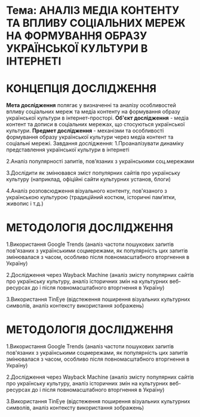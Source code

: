 ﻿# Тема: АНАЛІЗ МЕДІА КОНТЕНТУ ТА ВПЛИВУ СОЦІАЛЬНИХ МЕРЕЖ НА ФОРМУВАННЯ ОБРАЗУ УКРАЇНСЬКОЇ КУЛЬТУРИ В ІНТЕРНЕТІ
# КОНЦЕПЦІЯ ДОСЛІДЖЕННЯ

**Мета дослідження** полягає у визначенні та аналізу особливостей впливу соціальних мереж та медіа контенту на формування образу української культури в інтернет-просторі.
**Об'єкт дослідження** - медіа контент та дописи в соціальних мережах, що стосуються української культури.
**Предмет дослідження** - механізми та особливості формування образу української культури через медіа контент та соціальні мережі.
Завдання дослідження:
1.Проаналізувати динаміку представлення української культури в інтернеті

2.Аналіз популярності запитів, пов’язаних з українськими соц.мережами

3.Дослідити як змінювався зміст популярних сайтів про українську культуру (наприклад, офіційні сайти культурних установ, блоги)

4.Аналіз розповсюдження візуального контенту, пов'язаного з українською культурою (традиційний костюм, історичні пам’ятки, живопис і т.д.)
# МЕТОДОЛОГІЯ ДОСЛІДЖЕННЯ
1.Використання Google Trends (аналіз частоти пошукових запитів пов'язаних з українськими соцмережами, як популярність цих запитів змінювалася з часом, особливо після повномасштабного вторгнення в Україну)

2.Дослідження через Wayback Machine (аналіз змісту популярних сайтів про українську культуру, аналіз історичних змін на культурних веб-ресурсах  до і після повномасштабного вторгнення в Україну)

3.Використання TinEye (відстеження поширення візуальних культурних символів, аналіз контексту використання зображень)
# МЕТОДОЛОГІЯ ДОСЛІДЖЕННЯ
1.Використання Google Trends (аналіз частоти пошукових запитів пов'язаних з українськими соцмережами, як популярність цих запитів змінювалася з часом, особливо після повномасштабного вторгнення в Україну)

2.Дослідження через Wayback Machine (аналіз змісту популярних сайтів про українську культуру, аналіз історичних змін на культурних веб-ресурсах  до і після повномасштабного вторгнення в Україну)

3.Використання TinEye (відстеження поширення візуальних культурних символів, аналіз контексту використання зображень)



